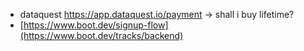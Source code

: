 - dataquest https://app.dataquest.io/payment -> shall i buy lifetime?
- [https://www.boot.dev/signup-flow](https://www.boot.dev/tracks/backend)
